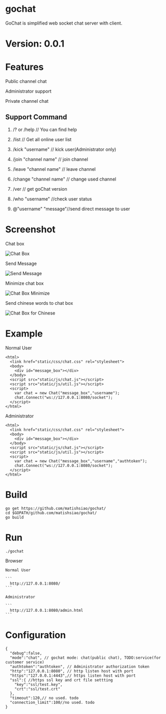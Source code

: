 # gochat

  GoChat is simplified web socket chat server with client.

# Version: 0.0.1

# Features

  Public channel chat

  Administrator support

  Private channel chat

## Support Command

  1. /? or /help // You can find help

  2. /list // Get all online user list

  3. /kick "username" // kick user(Administrator only)

  4. /join "channel name" // join channel

  5. /leave "channel name" // leave channel

  6. /change "channel name" // change used channel

  7. /ver // get goChat version

  8. /who "username" //check user status

  9. @"username" "message"//send direct message to user

# Screenshot

  Chat box

  ![Chat Box](https://github.com/matishsiao/gochat/blob/master/images/chatbox.png)

  Send Message

  ![Send Message](https://github.com/matishsiao/gochat/blob/master/images/sendmessage.png)

  Minimize chat box

  ![Chat Box Minimize](https://github.com/matishsiao/gochat/blob/master/images/minimize.png)

  Send chinese words to chat box

  ![Chat Box for Chinese](https://github.com/matishsiao/gochat/blob/master/images/chat.png)

# Example

  Normal User

  ```
  <html>
    <link href="static/css/chat.css" rel="stylesheet">
    <body>
      <div id="message_box"></div>
    </body>
    <script src="static/js/chat.js"></script>
    <script src="static/js/util.js"></script>
    <script>
      var chat = new Chat("message_box","username");
      chat.Connect("ws://127.0.0.1:8080/socket");
    </script>
  </html>
  ```

  Administrator

  ```
  <html>
    <link href="static/css/chat.css" rel="stylesheet">
    <body>
      <div id="message_box"></div>
    </body>
    <script src="static/js/chat.js"></script>
    <script src="static/js/util.js"></script>
    <script>
      var chat = new Chat("message_box","username","authtoken");
      chat.Connect("ws://127.0.0.1:8080/socket");
    </script>
  </html>
  ```
# Build
  ```
  go get https://github.com/matishsiao/gochat/
  cd $GOPATH/github.com/matishsiao/gochat/
  go build
  ```
# Run
  ```
  ./gochat
  ```

  Browser

    Normal User

    ```
      http://127.0.0.1:8080/
    ```

    Administrator

    ```
      http://127.0.0.1:8080/admin.html
    ```

# Configuration
  ```
  {
    "debug":false,
    "mode":"chat", // gochat mode: chat(public chat), TODO:service(for customer service)
    "authtoken":"authtoken", // Administrator authorization token
    "http":"127.0.0.1:8080", // http listen host with port
    "https":"127.0.0.1:4443",// https listen host with port
    "ssl":{ //https ssl key and crt file settting
      "key":"ssl/test.key",
      "crt":"ssl/test.crt"
    },
    "timeout":120,// no used. todo
    "connection_limit":100//no used. todo
  }

  ```
